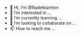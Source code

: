 - 👋 Hi, I’m @Radektamten
- 👀 I’m interested in ...
- 🌱 I’m currently learning ...
- 💞️ I’m looking to collaborate on ...
- 📫 How to reach me ...

<!---
Radektamten/Radektamten is a ✨ special ✨ repository because its `README.md` (this file) appears on your GitHub profile.
You can click the Preview link to take a look at your changes.
--->
